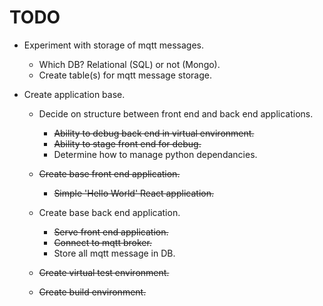 # TODO

- Experiment with storage of mqtt messages.

    - Which DB? Relational (SQL) or not (Mongo).
    - Create table(s) for mqtt message storage.

- Create application base.
    - Decide on structure between front end and back end applications.

        - ~~Ability to debug back end in virtual environment.~~
        - ~~Ability to stage front end for debug.~~
        - Determine how to manage python dependancies.

    - ~~Create base front end application.~~
        - ~~Simple 'Hello World' React application.~~

    - Create base back end application.
        - ~~Serve front end application.~~
        - ~~Connect to mqtt broker.~~
        - Store all mqtt message in DB.

    - ~~Create virtual test environment.~~

    - ~~Create build environment.~~
